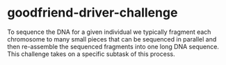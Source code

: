 # goodfriend-driver-challenge
To sequence the DNA for a given individual we typically fragment each chromosome to many small pieces that can be sequenced in parallel and then re-assemble the sequenced fragments into one long DNA sequence. This challenge takes on a specific subtask of this process.

